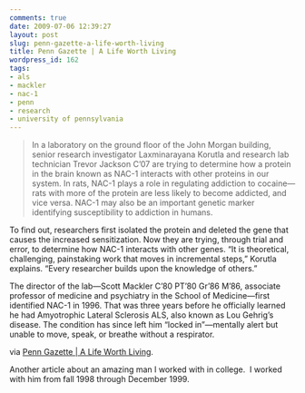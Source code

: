 ```yaml
---
comments: true
date: 2009-07-06 12:39:27
layout: post
slug: penn-gazette-a-life-worth-living
title: Penn Gazette | A Life Worth Living
wordpress_id: 162
tags:
- als
- mackler
- nac-1
- penn
- research
- university of pennsylvania
---
```


> In a laboratory on the ground floor of the John Morgan building, senior research investigator Laxminarayana Korutla and research lab technician Trevor Jackson C’07 are trying to determine how a protein in the brain known as NAC-1 interacts with other proteins in our system. In rats, NAC-1 plays a role in regulating addiction to cocaine—rats with more of the protein are less likely to become addicted, and vice versa. NAC-1 may also be an important genetic marker identifying susceptibility to addiction in humans.

To find out, researchers first isolated the protein and deleted the gene that causes the increased sensitization. Now they are trying, through trial and error, to determine how NAC-1 interacts with other genes. “It is theoretical, challenging, painstaking work that moves in incremental steps,” Korutla explains. “Every researcher builds upon the knowledge of others.”

The director of the lab—Scott Mackler C’80 PT’80 Gr’86 M’86, associate professor of medicine and psychiatry in the School of Medicine—first identified NAC-1 in 1996. That was three years before he officially learned he had Amyotrophic Lateral Sclerosis ALS, also known as Lou Gehrig’s disease. The condition has since left him “locked in”—mentally alert but unable to move, speak, or breathe without a respirator.


via [Penn Gazette | A Life Worth Living](http://www.upenn.edu/gazette/0709/feature1_1.html).

Another article about an amazing man I worked with in college.  I worked with him from fall 1998 through December 1999.
